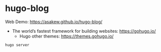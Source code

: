 # hugo-blog
Web Demo: https://asakew.github.io/hugo-blog/

- The world’s fastest framework for building websites: https://gohugo.io/
  - Hugo other themes: https://themes.gohugo.io/

```bash
hugo server
```